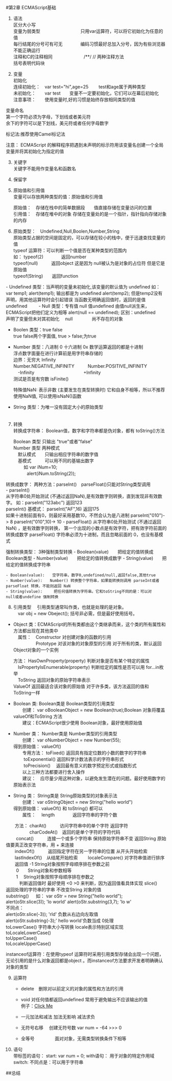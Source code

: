 #第2章 ECMAScript基础

1. 语法  
 区分大小写  
 变量为弱类型　　　　　　　　　只用var运算符，可以将它初始化为任意的值  
 每行结尾的分号可有可无　　　　编码习惯最好总加入分号，因为有些浏览器不能正确运行  
 注释和C的注释相同　　　　　　　/**/  // 两种注释方法  
 括号表明代码块　　        
 
2. 变量  
  初始化  
  连续初始化：　var test="hi",age=25 　　test和age属于两种类型  
  未初始化：　　var test　　变量不一定要初始化，它们可以在幕后初始化  
  注意事项：　　使用变量时,好的习惯是始终存放相同类型的值  
 
  变量命名  
  第一个字符必须为字母，下划线或者美元符  
  余下的字符可以是下划线，美元符或者任何字母数字  
 
  标记法:推荐使用Camel标记法
  
 注意： ECMAScript 的解释程序把遇到未声明的标示符用该变量名创建一个全局变量并将其初始化为指定的值  
        
3. 关键字  
  关键字不能用作变量名和函数名  

4. 保留字  
 
5. 原始值和引用值  
  变量可以存放两种类型的值：原始值和引用值  

   原始值：　存储在栈中的简单数据段　　值直接存储在变量访问的位置  
   引用值：　存储在堆中的对象          存储在变量处的是一个指针，指针指向存储对象的内存   
 
6. 原始类型：　Undefined,Null,Boolen,Number,String   
  原始类型占据的空间是固定的，可以存储在较小的栈中，便于迅速查找变量的值  
      typeof 运算符：可以判断一个值是否在某种类型的范围内   
      如： typeof(2)　　　　返回number  
           typeof(null)　　　返回object 这是因为 null被认为是对象的占位符 但是它是原始值  
           typeof(String)　　返回function 
  <p> 
  - Undefined 类型：当声明的变量未初始化,该变量的默认值为 undefined  
       如：var temp1;  
       alert(temp1); 输出都是为 undefined  
       alert(temp2); 但是temp2没有声明，用其他运算符时会引起错误  
       当函数无明确返回值时，返回的是值 undefined　
       　
  - Null 类型：专有值 null  
        值undefined 由值null派生来，ECMAScript把他们定义为相等 alert(null == undefined);  
        区别：undefined　　声明了变量但未对其初始化  
              　null　　　　 尚不存在的对象

  - Boolen 类型：true false  
         true false两个字面值, true > false;为true  

  - Number 类型：八进制 0 十六进制 0x 数学运算返回的都是十进制  
        浮点数字面量在进行计算前是用字符串存储的  
        边界：无穷大 Infinity  
        Number.NEGATIVE_INFINITY　　　Number.POSITIVE_INFINITY   
            　-Infinity　　　　　　　　　　　+Infinity   
        测试是否是有穷数 isFinite()  

      特殊值NaN: 表示非数 (主要发生在类型转换时)  它和自身不相等，所以不推荐使用NaN值, 可以使用isNaN()函数

  - String 类型：为唯一没有固定大小的原始类型  
　 </p>

7. 转换  
   转换成字符串： Boolean值，数字和字符串都是伪对象，都有 toString()方法  

      Boolean 类型 只输出 "true"或者"false"   
      Number 类型  两种模式    
      　默认模式　　只输出相应字符串的数字值  
      　基模式　　　可以用不同的基输出数字  
   　　 如  var iNum=10;  
      　　　alert(iNum.toString(2));  

  转换成数字： 两种方法：parseInt()　parseFloat()只能对String类型调用  
    - parseInt()              
      从字符串0处开始测试 (不通过返回NaN),是有效数字则转换，直到发现非有效数字。
      如：parseInt("123abc") 返回123  
      parseInt() 基模式： 
      parseInt("AF",16)  返回175  
      如果十进制前面有0，则最好采用基数10，不然会认为是八进制
                     parseInt("010")-> 8   parseInt("010",10)-> 10
    - parseFloat()
      从字符串0处开始测试 (不通过返回NaN) ，是有效数字则转换， 第一个出现的小数点是有效字符，把有效字符前面的转换成数字
      parseFloat() 字符串必须为十进制，而且忽略前面的 0，也没有基模式
  
 强制转换类型： 3种强制类型转换
    - Boolean(value)　　把给定的值转换成 Boolean类型
    - Number(value)　　把给定的值转换成数字
    - String(value)　　把给定的值转换成字符串
                    
    - Boolean(value):　　空字符串，数字0,undefined/null,返回false,其他true
    - Number(value):　　Number() 转换整个字符串，如果能转换则调用 parseInt或者parseFloat 转换，不能则返回 NaN
    - String(value):　　　把任何值转换为字符串。它和toString不同的是：可以对 　null或者undefine 强制转换

8. 引用类型
  　引用类型通常叫作类，也就是处理的是对象。  
  　var obj = new Obeject(); 括号非必需，但是最好使用括号。 

  - Object 类：ECMAScript的所有类都由这个类继承而来，这个类的所有属性和方法都出现在其他类中  
  　属性：　Constructor 对创建对象的函数的引用  
  　　　　　Prototype   对该对象的对象原型的引用 对于所有的类，默认返回 Object对象的一个实例  
  
    方法： HasOwnProperty(property) 判断对象是否有某个特定的属性  
        　IsPropertyIsEnumerable(property) 判断给定的属性是否可以用 for...in枚举              
        　ToString   返回对象的原始字符串表示  
          ValueOf    返回最适合该对象的原始值 对于许多类，该方法返回的值和 ToString一样  

  - Boolean 类: Boolean类是 Boolean类型的引用类型  
  　　创建： var oBooleanObject = new Boolean(true);Boolean 对象将覆盖 valueOf和ToString 方法  
  　　建议：ECMAScript很少使用 Boolean对象，最好使用原始值  
    
  - Number 类： Number类是 Number类型的引用类型  
  　　创建： var oNumberObject = new Number(55);  
              得到原始值： valueOf()  
  　　专用方法： toFixed() 返回具有指定位数的小数的数字的字符串  
      　　       toExponential() 返回科学计数法表示的字符串形式  
          　　   toPrecision() 　返回最有意义的数字预定形式或指数形式  
              　　以上三种方法都要进行舍入操作  
  　　建议：　应尽量少用这种对象，以避免发生潜在的问题。最好使用数字的原始表示法  
    
  - String 类： String类是 String原始类型的对象表示法  
  　　创建： var oStringObject = new String("hello world")   
             得到原始值： valueOf() 和 toString() 都可以    
  　　属性： 　length　　　　返回字符串的字符个数  

  　　方法： charAt()　　　访问字符串中的单个字符 返回字符  
  　　　　　 charCodeAt()　返回的是单个字符的字符代码  
        　　 concat()　　　连接一个或多个字符串 保持原始字符串不变 返回String   原始值要真正改变字符串，用 + 来连接   
         　　indexOf()　　　返回指定字符在另一字符串的位置 从开头开始检索  
         　　lastIndexOf()　从结尾开始检索
         　　localeCompare() 对字符串值进行排序   
          　　返回值  -1 String对象按照字母顺序排在参数之前  
                 　　 0　　String对象和参数相等  
                 　　 1  　String对象按照字母顺序排在参数之    
                　　　判断返回值时 最好使用 <0 >0 来判断，因为返回值看具体实现
         slice()　　　　返回处理的字符串的字串   不改变String 对象的值  
         substring() 　
             如： var oStr = new String("hello world");  
                  alert(oStr.slice(3)); 'lo world'                            alert(oStr.substring(3,7); 'lo w'  
             不同点：  
                  alert(oStr.slice(-3)); 'rld'  负数从右边向左取值  
                  alert(oStr.substring(-3);'    hello world'负数当成 0处理  
        toLowerCase()        字符串大小写转换 locale表示特别区域实现   
        toLocaleLowerCase()   
        toUpperCase()  
        toLocaleUpperCase()  

instanceof运算符：在使用typeof   运算符时采用引用类型存储会出现一个问题，无论引用的是什么对象返回都是object   。而instanceof方法要求开发者明确确认对象的类型  

9. 运算符
   - delete　删除对以前定义的对象的属性和方法的引用
   
   - void     对任何值都返回undefined 常用于避免输出不应该输出的值  
              例子：<a href="javascript:void(window.open('about:blank'))">Click Me </a>  

   - 一元加法和减法  加法无影响 减法求负
   - 无符号右移    　创建无符号数 var num = -64 >>> 0
   - 全等号 　　　　 面对对象，无需类型转换条件下相等

10. 语句  
 带标签的语句： start: var num = 0;
 with语句： 用于对象的特定作用域
 switch:    不同点是：可以用于字符串  


##总结
